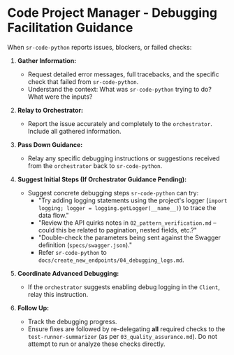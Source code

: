 # Code Project Manager - Debugging Facilitation Guidance

When `sr-code-python` reports issues, blockers, or failed checks:

1.  **Gather Information:**
    *   Request detailed error messages, full tracebacks, and the specific check that failed from `sr-code-python`.
    *   Understand the context: What was `sr-code-python` trying to do? What were the inputs?

2.  **Relay to Orchestrator:**
    *   Report the issue accurately and completely to the `orchestrator`. Include all gathered information.

3.  **Pass Down Guidance:**
    *   Relay any specific debugging instructions or suggestions received from the `orchestrator` back to `sr-code-python`.

4.  **Suggest Initial Steps (If Orchestrator Guidance Pending):**
    *   Suggest concrete debugging steps `sr-code-python` can try:
        *   "Try adding logging statements using the project's logger (`import logging; logger = logging.getLogger(__name__)`) to trace the data flow."
        *   "Review the API quirks notes in `02_pattern_verification.md` – could this be related to pagination, nested fields, etc.?"
        *   "Double-check the parameters being sent against the Swagger definition (`specs/swagger.json`)."
        *   Refer `sr-code-python` to `docs/create_new_endpoints/04_debugging_logs.md`.

5.  **Coordinate Advanced Debugging:**
    *   If the `orchestrator` suggests enabling debug logging in the `Client`, relay this instruction.

6.  **Follow Up:**
    *   Track the debugging progress.
    *   Ensure fixes are followed by re-delegating **all** required checks to the `test-runner-summarizer` (as per `03_quality_assurance.md`). Do not attempt to run or analyze these checks directly.